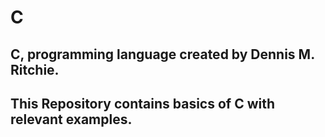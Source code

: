 # C


## C, programming language created by Dennis M. Ritchie.
## This Repository contains basics of C with relevant examples.

